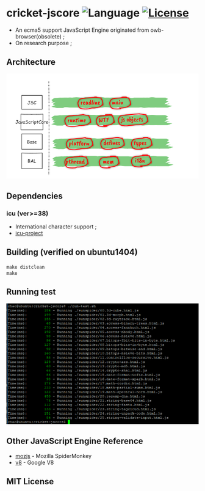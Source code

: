 # cricket-jscore ![Language](https://img.shields.io/badge/language-Python%20%2F%20C++%2011-orange.svg) [![License](https://img.shields.io/badge/license-MIT-blue.svg)](./LICENSE.md)

* An ecma5 support JavaScript Engine originated from owb-browser(obsolete) ;
* On research purpose ;

## Architecture
![arch](./doc/arch.png)

## Dependencies

### icu (ver>=38)
* International character support ;
* [icu-project](http://icu-project.org/)

## Building (verified on ubuntu1404)
```{bash}
make distclean
make
```

## Running test
![cricket-jscore](./doc/cricket-jscore.png)

## Other JavaScript Engine Reference 
* [mozjs](https://developer.mozilla.org/en-US/docs/Mozilla/Projects/SpiderMonkey) - Mozilla SpiderMonkey
* [v8](https://v8.dev/) - Google V8 


## MIT License
